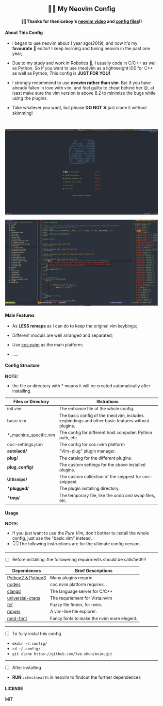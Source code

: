 ## <center>📘📘 My Neovim Config </center>
#### <center>🙏🙏Thanks for theniceboy's [neovim video](https://space.bilibili.com/13081489?from=search&seid=9375318644841322836) and [config files](https://github.com/theniceboy/nvim)!!

#### About This Config
* I began to use neovim about 1 year ago(2019), and now it's my **favourate** 🥰 editor! I keep
learning and tuning neovim in the past one year; </br>

* Due to my study and work in Robotics 🤖, I usually code in C/C++ as well as Python. So if you 
  want to use (neo)vim as a lightweight IDE for C++ as well as Python, This config is **JUST FOR YOU!**

* I strongly recommend to use **neovim rather than vim**. But if you have already fallen in love with vim,
and feel guilty to cheat behind her 😉, at least make sure the vim version is above 8.2 to minimize the bugs while using the plugins.

* Take whatever you want, but please **DO NOT** ❌ just clone it without skimming!</br>

</br>

![screenshot1](./screenshot1.png)

![screenshot](./screenshot.png)


####  Main Features

* As **LESS remaps** as I can do to keep the original vim keybings;

* Different moduls are well arranged and separated;

* Use [coc.nvim](https://github.com/neoclide/coc.nvim) as the main platform;

* .....

####  Config Structure

**NOTE:**
* the file or directory with * means it will be created automatically after installing.

| Files or Directory     | Illstrations                                                                                     |
|------------------------|--------------------------------------------------------------------------------------------------|
| init.vim               | The entrance file of the whole config.                                                           |
| basic.vim              | The basic config of the (neo)vim, includes keybindings and other basic features without plugins. |
| *_machine_specific.vim | The config for different host computer. Python path, etc.                                        |
| coc-settings.json      | The config for coc.nvim platform                                                                 |
| **autolaod/**          | "Vim-plug" plugin manager.                                                                       |
| **plug/**              | The catalog for the different plugins.                                                           |
| **plug_config/**       | The custom settings for the above installed plugins.                                             |
| **Ultisnips/**         | The custom collection of the snippest for coc-snippest.                                          |
| ***plugged/**          | The plugin installing directory.                                                                 |
| ***tmp/**              | The temporary file, like the undo and swap files, etc.                                           |

#### Usage

**NOTE:** 
* If you just want to use the *Pure Vim*, don't bother to install the whole config, just use the "basic.vim" instead.
* 👇👇The following instructions are for the ultimate config version.

---
- [ ] Before installing: the followering requirments should be satisfied!!!!

| Dependences                                                   | Brief Descriptions                         |
|---------------------------------------------------------------|--------------------------------------------|
| [ Python2 & Python3 ](https://www.python.org/)                | Many plugins requrie.                      |
| [ nodejs          ](https://nodejs.org/en/)                   | coc.nvim platform requires.                |
| [ clangd          ](http://clangd.llvm.org/installation.html) | The language server for C/C++              |
| [ universial-ctags](https://github.com/universal-ctags/ctags) | The requriement for Vista.nvim             |
| [ fzf             ](https://github.com/junegunn/fzf)          | Fuzzy file finder, for nvim.               |
| [ ranger          ](https://github.com/ranger/ranger)         | A vim-like file explorer.                  |
| [ nerd-font       ](https://github.com/ryanoasis/nerd-fonts)  | Fancy fonts to make the nvim more elegent. |

---
- [ ] To fully instal this config

* `mkdir ~/.config/`
* `cd ~/.config/`
* `git clone https://github.com/lee-shun/nvim.git`

---
- [ ]   After installing
* **RUN** `:checkhealth` in neovim to findout the further dependences

#### LICENSE
MIT

